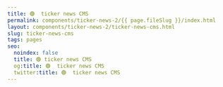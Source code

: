 ```yaml
---
title: 🟢  ticker news CMS
permalink: components/ticker-news-2/{{ page.fileSlug }}/index.html
layout: components/ticker-news-2/ticker-news-cms.html
slug: ticker-news-cms
tags: pages
seo:
  noindex: false
  title: 🟢 ticker news CMS
  og:title: 🟢  ticker news CMS
  twitter:title: 🟢  ticker news CMS
---
```




